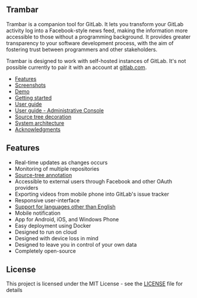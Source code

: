 Trambar
-------

Trambar is a companion tool for GitLab. It lets you transform your GitLab activity log into a Facebook-style news feed, making the information more accessible to those without a programming background. It provides greater transparency to your software development process, with the aim of fostering trust between programmers and other stakeholders.

Trambar is designed to work with self-hosted instances of GitLab. It's not possible currently to pair it with an account at [gitlab.com](https://about.gitlab.com/).

* [Features](#features)
* [Screenshots](docs/screenshots.md)
* [Demo](docs/demo.md)
* [Getting started](docs/getting-started.md)
* [User guide](docs/user-guide.md)
* [User guide - Administrative Console](docs/user-guide-admin.md)
* [Source tree decoration](docs/decoration.md)
* [System architecture](docs/architecture.md)
* [Acknowledgments](docs/acknowledgments.md)

## Features

* Real-time updates as changes occurs
* Monitoring of multiple repositories
* [Source-tree annotation](docs/decoration.md)
* Accessible to external users through Facebook and other OAuth providers
* Exporting videos from mobile phone into GitLab's issue tracker
* Responsive user-interface
* [Support for languages other than English](docs/localization.md)
* Mobile notification
* App for Android, iOS, and Windows Phone
* Easy deployment using Docker
* Designed to run on cloud
* Designed with device loss in mind
* Designed to leave you in control of your own data
* Completely open-source

## License

This project is licensed under the MIT License - see the [LICENSE](LICENSE) file
for details

